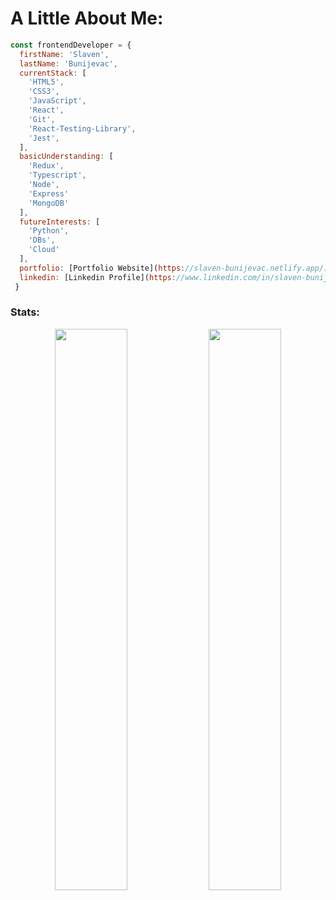 # A Little About Me:
```js
const frontendDeveloper = {
  firstName: 'Slaven',
  lastName: 'Bunijevac',
  currentStack: [
    'HTML5',
    'CSS3',
    'JavaScript',
    'React',
    'Git',
    'React-Testing-Library',
    'Jest',
  ],
  basicUnderstanding: [
    'Redux',
    'Typescript',
    'Node',
    'Express'
    'MongoDB'    
  ],
  futureInterests: [
    'Python',
    'DBs',
    'Cloud'
  ],
  portfolio: [Portfolio Website](https://slaven-bunijevac.netlify.app/),
  linkedin: [Linkedin Profile](https://www.linkedin.com/in/slaven-bunijevac-2a0834192/)
 }
```

### Stats:

<p align="center">
<img width="48%"
   src="https://github-readme-stats.vercel.app/api?username=BSlaven&show_icons=true&theme=react" 
/>  
<img width="48%"
   src="https://github-readme-streak-stats.herokuapp.com/?user=BSlaven&theme=react" 
/>
</p>

